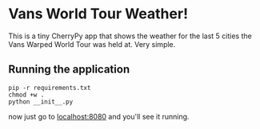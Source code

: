 # Vans World Tour Weather! #

This is a tiny CherryPy app that shows the weather for the last 5 cities the Vans Warped World Tour was held at. Very simple. 

## Running the application ##
    pip -r requirements.txt
    chmod +w .
    python __init__.py

now just go to [localhost:8080](http://localhost:8080) and you'll see it running.
